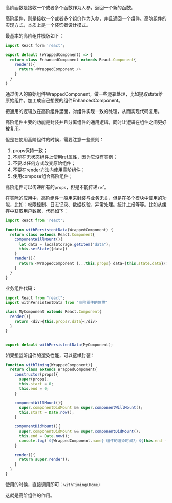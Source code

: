 <!--
 * @Author: qingzhuyue qingzhuyue@foxmail.com
 * @Date: 2024-04-02 00:15:45
 * @LastEditors: qingzhuyue qingzhuyue@foxmail.com
 * @LastEditTime: 2024-04-02 00:16:01
 * @FilePath: /blog/react/什么是高阶组件，有哪些场景.md
 * @Description: 
 * Copyright (c) 2024 by ${qingzhuyue} email: ${qingzhuyue@foxmail.com}, All Rights Reserved.
-->
高阶函数是接收一个或者多个函数作为入参，返回一个新的函数。

高阶组件，则是接收一个或者多个组价作为入参，并且返回一个组件。高阶组件的实现方式，本质上是一个装饰者设计模式。

最基本的高阶组件模版如下：

```js
import React form 'react';

export default (WrappedComponent) => {
  return class EnhancedComponent extends React.Component{
    render(){
      return <WrappedComponent />
    }
  }
}
```

通过传入的原始组件WrappedComponent，做一些逻辑处理，比如提取state给原始组件。加工成自己想要的组件EnhancedComponent。

把通用的逻辑放在高阶组件里面，对组件实现一致的处理，从而实现代码复用。

高阶组件主要的功能是封装并且分离组件的通用逻辑，同时让逻辑在组件之间更好被复用。

但是在使用高阶组件的时候，需要注意一些原则：

1. props保持一致；
2. 不能在无状态组件上使用ref属性，因为它没有实例；
3. 不要以任何方式改变原始组件；
4. 不要在render方法内使用高阶组件；
5. 使用compose组合高阶组件；

高阶组件可以传递所有的`props`，但是不能传递`ref`。

在实际的应用中，高阶组件一般用来封装与业务无关，但是在多个模块中使用的功能，比如：权限控制、日志记录、数据校验、异常处理。统计上报等等。比如从缓存中获取用户数据，代码如下：
```js
import React from 'react';

function withPersistentData(WrappedComponent) {
  return class extends React.Component{
    componentWillMount(){
      let data = localStorage.getItem("data");
      this.setState({data})
    }
    render(){
      return <WrappedComponent {...this.props} data={this.state.data}/>
    }
  }
}
```

业务组件代码：

```js
import React from "react";
import withPersistentData from "高阶组件的位置"

class MyComponent extends React.Component{
  render(){
    return <div>{this.props?.data}</div>
  }
}


export default withPersistentData(MyComponent);
```

如果想监听组件的渲染性能，可以这样封装：

```js
function withTiming(WrappedComponent){
  return class extends WrappedComponent{
    constructor(props){
      super(props);
      this.start = 0;
      this.end = 0;
    }

    componentWillMount(){
      super.componentDidMount && super.componentWillMount();
      this.start = Date.now();
    }

    componentDidMount(){
      super.componentDidMount && super.componentDidMount();
      this.end = Date.now();
      console.log(`${WrappedComponent.name} 组件的渲染时间为 ${this.end - this.start} ms`)
    }

    render(){
      return super.render();
    }
  }
}
```

使用的时候，直接调用即可：`withTiming(Home)`

这就是高阶组件的作用。

